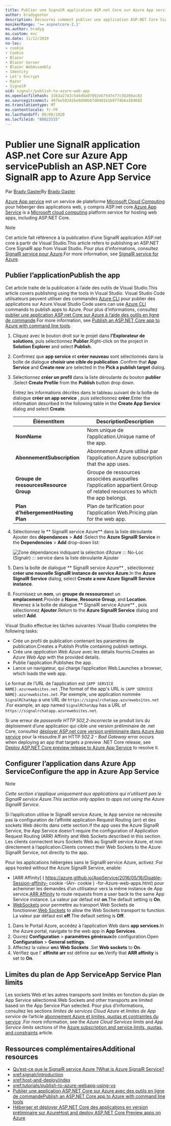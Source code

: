 ```yaml
---
title: Publier une SignalR application ASP.net Core sur Azure App service
author: bradygaster
description: Découvrez comment publier une application ASP.NET Core SignalR sur Azure App service.
monikerRange: '>= aspnetcore-2.1'
ms.author: bradyg
ms.custom: mvc
ms.date: 11/12/2019
no-loc:
- cookie
- Cookie
- Blazor
- Blazor Server
- Blazor WebAssembly
- Identity
- Let's Encrypt
- Razor
- SignalR
uid: signalr/publish-to-azure-web-app
ms.openlocfilehash: 3163a2743c544d0a07d92eb7547e77c3b200ac83
ms.sourcegitcommit: 497be502426e9d90bb7d0401b1b9f74b6a384682
ms.translationtype: MT
ms.contentlocale: fr-FR
ms.lasthandoff: 08/08/2020
ms.locfileid: "88022535"
---
```

# <a name="publish-an-aspnet-core-no-locsignalr-app-to-azure-app-service"></a><span data-ttu-id="25fbd-103">Publier une SignalR application ASP.net Core sur Azure App service</span><span class="sxs-lookup"><span data-stu-id="25fbd-103">Publish an ASP.NET Core SignalR app to Azure App Service</span></span>

<span data-ttu-id="25fbd-104">Par [Brady Gaster](https://twitter.com/bradygaster)</span><span class="sxs-lookup"><span data-stu-id="25fbd-104">By [Brady Gaster](https://twitter.com/bradygaster)</span></span>

<span data-ttu-id="25fbd-105">[Azure App service](/azure/app-service/app-service-web-overview) est un service de plateforme [Microsoft Cloud Computing](https://azure.microsoft.com/) pour héberger des applications web, y compris ASP.net core.</span><span class="sxs-lookup"><span data-stu-id="25fbd-105">[Azure App Service](/azure/app-service/app-service-web-overview) is a [Microsoft cloud computing](https://azure.microsoft.com/) platform service for hosting web apps, including ASP.NET Core.</span></span>

> [!NOTE]
> <span data-ttu-id="25fbd-106">Cet article fait référence à la publication d’une SignalR application ASP.net core à partir de Visual Studio.</span><span class="sxs-lookup"><span data-stu-id="25fbd-106">This article refers to publishing an ASP.NET Core SignalR app from Visual Studio.</span></span> <span data-ttu-id="25fbd-107">Pour plus d’informations, consultez [ SignalR service pour Azure](https://azure.microsoft.com/services/signalr-service).</span><span class="sxs-lookup"><span data-stu-id="25fbd-107">For more information, see [SignalR service for Azure](https://azure.microsoft.com/services/signalr-service).</span></span>

## <a name="publish-the-app"></a><span data-ttu-id="25fbd-108">Publier l’application</span><span class="sxs-lookup"><span data-stu-id="25fbd-108">Publish the app</span></span>

<span data-ttu-id="25fbd-109">Cet article traite de la publication à l’aide des outils de Visual Studio.</span><span class="sxs-lookup"><span data-stu-id="25fbd-109">This article covers publishing using the tools in Visual Studio.</span></span> <span data-ttu-id="25fbd-110">Visual Studio Code utilisateurs peuvent utiliser des commandes [Azure CLI](/cli/azure) pour publier des applications sur Azure.</span><span class="sxs-lookup"><span data-stu-id="25fbd-110">Visual Studio Code users can use [Azure CLI](/cli/azure) commands to publish apps to Azure.</span></span> <span data-ttu-id="25fbd-111">Pour plus d’informations, consultez [publier une application ASP.net Core sur Azure à l’aide des outils en ligne de commande](/azure/app-service/app-service-web-get-started-dotnet).</span><span class="sxs-lookup"><span data-stu-id="25fbd-111">For more information, see [Publish an ASP.NET Core app to Azure with command line tools](/azure/app-service/app-service-web-get-started-dotnet).</span></span>

1. <span data-ttu-id="25fbd-112">Cliquez avec le bouton droit sur le projet dans **l’Explorateur de solutions**, puis sélectionnez **Publier**.</span><span class="sxs-lookup"><span data-stu-id="25fbd-112">Right-click on the project in **Solution Explorer** and select **Publish**.</span></span>

1. <span data-ttu-id="25fbd-113">Confirmez que **app service** et **créer nouveau** sont sélectionnés dans la boîte de dialogue **choisir une cible de publication** .</span><span class="sxs-lookup"><span data-stu-id="25fbd-113">Confirm that **App Service** and **Create new** are selected in the **Pick a publish target** dialog.</span></span>

1. <span data-ttu-id="25fbd-114">Sélectionnez **créer un profil** dans la liste déroulante du bouton **publier** .</span><span class="sxs-lookup"><span data-stu-id="25fbd-114">Select **Create Profile** from the **Publish** button drop down.</span></span>

   <span data-ttu-id="25fbd-115">Entrez les informations décrites dans le tableau suivant de la boîte de dialogue **créer un app service** , puis sélectionnez **créer**.</span><span class="sxs-lookup"><span data-stu-id="25fbd-115">Enter the information described in the following table in the **Create App Service** dialog and select **Create**.</span></span>

   | <span data-ttu-id="25fbd-116">Élément</span><span class="sxs-lookup"><span data-stu-id="25fbd-116">Item</span></span>               | <span data-ttu-id="25fbd-117">Description</span><span class="sxs-lookup"><span data-stu-id="25fbd-117">Description</span></span> |
   | ------------------ | ----------- |
   | <span data-ttu-id="25fbd-118">**Nom**</span><span class="sxs-lookup"><span data-stu-id="25fbd-118">**Name**</span></span>           | <span data-ttu-id="25fbd-119">Nom unique de l’application.</span><span class="sxs-lookup"><span data-stu-id="25fbd-119">Unique name of the app.</span></span> |
   | <span data-ttu-id="25fbd-120">**Abonnement**</span><span class="sxs-lookup"><span data-stu-id="25fbd-120">**Subscription**</span></span>   | <span data-ttu-id="25fbd-121">Abonnement Azure utilisé par l’application.</span><span class="sxs-lookup"><span data-stu-id="25fbd-121">Azure subscription that the app uses.</span></span> |
   | <span data-ttu-id="25fbd-122">**Groupe de ressources**</span><span class="sxs-lookup"><span data-stu-id="25fbd-122">**Resource Group**</span></span> | <span data-ttu-id="25fbd-123">Groupe de ressources associées auxquelles l’application appartient.</span><span class="sxs-lookup"><span data-stu-id="25fbd-123">Group of related resources to which the app belongs.</span></span> |
   | <span data-ttu-id="25fbd-124">**Plan d’hébergement**</span><span class="sxs-lookup"><span data-stu-id="25fbd-124">**Hosting Plan**</span></span>   | <span data-ttu-id="25fbd-125">Plan de tarification pour l’application Web.</span><span class="sxs-lookup"><span data-stu-id="25fbd-125">Pricing plan for the web app.</span></span> |

1. <span data-ttu-id="25fbd-126">Sélectionnez le \*\* SignalR service Azure\*\* dans la liste déroulante Ajouter des **dépendances**  >  **Add** :</span><span class="sxs-lookup"><span data-stu-id="25fbd-126">Select the **Azure SignalR Service** in the **Dependencies** > **Add** drop-down list:</span></span>

   ![Zone dépendances indiquant la sélection d’Azure ::: No-Loc (Signalr) ::: service dans la liste déroulante Ajouter](publish-to-azure-web-app/_static/signalr-service-dependency.png)

1. <span data-ttu-id="25fbd-128">Dans la boîte de dialogue \*\* SignalR service Azure\*\* , sélectionnez **créer une nouvelle SignalR instance de service Azure**.</span><span class="sxs-lookup"><span data-stu-id="25fbd-128">In the **Azure SignalR Service** dialog, select **Create a new Azure SignalR Service instance**.</span></span>

1. <span data-ttu-id="25fbd-129">Fournissez un **nom**, un **groupe de ressources**et un **emplacement**.</span><span class="sxs-lookup"><span data-stu-id="25fbd-129">Provide a **Name**, **Resource Group**, and **Location**.</span></span> <span data-ttu-id="25fbd-130">Revenez à la boîte de dialogue \*\* SignalR service Azure\*\* , puis sélectionnez **Ajouter**.</span><span class="sxs-lookup"><span data-stu-id="25fbd-130">Return to the **Azure SignalR Service** dialog and select **Add**.</span></span>

<span data-ttu-id="25fbd-131">Visual Studio effectue les tâches suivantes :</span><span class="sxs-lookup"><span data-stu-id="25fbd-131">Visual Studio completes the following tasks:</span></span>

* <span data-ttu-id="25fbd-132">Crée un profil de publication contenant les paramètres de publication.</span><span class="sxs-lookup"><span data-stu-id="25fbd-132">Creates a Publish Profile containing publish settings.</span></span>
* <span data-ttu-id="25fbd-133">Crée une *application Web Azure* avec les détails fournis.</span><span class="sxs-lookup"><span data-stu-id="25fbd-133">Creates an *Azure Web App* with the provided details.</span></span>
* <span data-ttu-id="25fbd-134">Publie l’application.</span><span class="sxs-lookup"><span data-stu-id="25fbd-134">Publishes the app.</span></span>
* <span data-ttu-id="25fbd-135">Lance un navigateur, qui charge l’application Web.</span><span class="sxs-lookup"><span data-stu-id="25fbd-135">Launches a browser, which loads the web app.</span></span>

<span data-ttu-id="25fbd-136">Le format de l’URL de l’application est `{APP SERVICE NAME}.azurewebsites.net` .</span><span class="sxs-lookup"><span data-stu-id="25fbd-136">The format of the app's URL is `{APP SERVICE NAME}.azurewebsites.net`.</span></span> <span data-ttu-id="25fbd-137">Par exemple, une application nommée `SignalRChatApp` a une URL de `https://signalrchatapp.azurewebsites.net` .</span><span class="sxs-lookup"><span data-stu-id="25fbd-137">For example, an app named `SignalRChatApp` has a URL of `https://signalrchatapp.azurewebsites.net`.</span></span>

<span data-ttu-id="25fbd-138">Si une erreur de *passerelle HTTP 502,2-incorrecte* se produit lors du déploiement d’une application qui cible une version préliminaire de .net Core, consultez [déployer ASP.net core version préliminaire dans Azure App service](xref:host-and-deploy/azure-apps/index#deploy-aspnet-core-preview-release-to-azure-app-service) pour la résoudre.</span><span class="sxs-lookup"><span data-stu-id="25fbd-138">If an HTTP *502.2 - Bad Gateway* error occurs when deploying an app that targets a preview .NET Core release, see [Deploy ASP.NET Core preview release to Azure App Service](xref:host-and-deploy/azure-apps/index#deploy-aspnet-core-preview-release-to-azure-app-service) to resolve it.</span></span>

## <a name="configure-the-app-in-azure-app-service"></a><span data-ttu-id="25fbd-139">Configurer l’application dans Azure App Service</span><span class="sxs-lookup"><span data-stu-id="25fbd-139">Configure the app in Azure App Service</span></span>

> [!NOTE]
> <span data-ttu-id="25fbd-140">*Cette section s’applique uniquement aux applications qui n’utilisent pas le SignalR service Azure.*</span><span class="sxs-lookup"><span data-stu-id="25fbd-140">*This section only applies to apps not using the Azure SignalR Service.*</span></span>
>
> <span data-ttu-id="25fbd-141">Si l’application utilise le SignalR service Azure, le App service ne nécessite pas la configuration de l’affinité application Request Routing (arr) et des sockets Web décrits dans cette section.</span><span class="sxs-lookup"><span data-stu-id="25fbd-141">If the app uses the Azure SignalR Service, the App Service doesn't require the configuration of Application Request Routing (ARR) Affinity and Web Sockets described in this section.</span></span> <span data-ttu-id="25fbd-142">Les clients connectent leurs Sockets Web au SignalR service Azure, et non directement à l’application.</span><span class="sxs-lookup"><span data-stu-id="25fbd-142">Clients connect their Web Sockets to the Azure SignalR Service, not directly to the app.</span></span>

<span data-ttu-id="25fbd-143">Pour les applications hébergées sans le SignalR service Azure, activez :</span><span class="sxs-lookup"><span data-stu-id="25fbd-143">For apps hosted without the Azure SignalR Service, enable:</span></span>

* <span data-ttu-id="25fbd-144">[ARR Affinity] ( https://azure.github.io/AppService/2016/05/16/Disable-Session-affinity- cookie -(Arr- cookie ) -for-Azure-web-apps.html) pour acheminer les demandes d’un utilisateur vers la même instance de App service.</span><span class="sxs-lookup"><span data-stu-id="25fbd-144">[ARR Affinity](https://azure.github.io/AppService/2016/05/16/Disable-Session-affinity-cookie-(ARR-cookie)-for-Azure-web-apps.html) to route requests from a user back to the same App Service instance.</span></span> <span data-ttu-id="25fbd-145">La valeur par défaut est **on**.</span><span class="sxs-lookup"><span data-stu-id="25fbd-145">The default setting is **On**.</span></span>
* <span data-ttu-id="25fbd-146">[WebSockets](xref:fundamentals/websockets) pour permettre au transport Web Sockets de fonctionner.</span><span class="sxs-lookup"><span data-stu-id="25fbd-146">[Web Sockets](xref:fundamentals/websockets) to allow the Web Sockets transport to function.</span></span> <span data-ttu-id="25fbd-147">La valeur par défaut est **off**.</span><span class="sxs-lookup"><span data-stu-id="25fbd-147">The default setting is **Off**.</span></span>

1. <span data-ttu-id="25fbd-148">Dans le Portail Azure, accédez à l’application Web dans **app services**.</span><span class="sxs-lookup"><span data-stu-id="25fbd-148">In the Azure portal, navigate to the web app in **App Services**.</span></span>
1. <span data-ttu-id="25fbd-149">Ouvrez **Configuration**  >  **paramètres généraux**de configuration.</span><span class="sxs-lookup"><span data-stu-id="25fbd-149">Open **Configuration** > **General settings**.</span></span>
1. <span data-ttu-id="25fbd-150">Affectez la valeur **on**à **Web Sockets** .</span><span class="sxs-lookup"><span data-stu-id="25fbd-150">Set **Web sockets** to **On**.</span></span>
1. <span data-ttu-id="25fbd-151">Vérifiez que l' **affinité arr** est définie sur **on**.</span><span class="sxs-lookup"><span data-stu-id="25fbd-151">Verify that **ARR affinity** is set to **On**.</span></span>

## <a name="app-service-plan-limits"></a><span data-ttu-id="25fbd-152">Limites du plan de App Service</span><span class="sxs-lookup"><span data-stu-id="25fbd-152">App Service Plan limits</span></span>

<span data-ttu-id="25fbd-153">Les sockets Web et les autres transports sont limités en fonction du plan de App Service sélectionné.</span><span class="sxs-lookup"><span data-stu-id="25fbd-153">Web Sockets and other transports are limited based on the App Service Plan selected.</span></span> <span data-ttu-id="25fbd-154">Pour plus d’informations, consultez les sections *limites de services Cloud Azure* et *limites de App service* de l’article [abonnement Azure et limites, quotas et contraintes du service](/azure/azure-subscription-service-limits#app-service-limits) .</span><span class="sxs-lookup"><span data-stu-id="25fbd-154">For more information, see the *Azure Cloud Services limits* and *App Service limits* sections of the [Azure subscription and service limits, quotas, and constraints](/azure/azure-subscription-service-limits#app-service-limits) article.</span></span>

## <a name="additional-resources"></a><span data-ttu-id="25fbd-155">Ressources complémentaires</span><span class="sxs-lookup"><span data-stu-id="25fbd-155">Additional resources</span></span>

* [<span data-ttu-id="25fbd-156">Qu’est-ce que le SignalR service Azure ?</span><span class="sxs-lookup"><span data-stu-id="25fbd-156">What is Azure SignalR Service?</span></span>](/azure/azure-signalr/signalr-overview)
* <xref:signalr/introduction>
* <xref:host-and-deploy/index>
* <xref:tutorials/publish-to-azure-webapp-using-vs>
* [<span data-ttu-id="25fbd-157">Publier une application ASP.NET Core sur Azure avec des outils en ligne de commande</span><span class="sxs-lookup"><span data-stu-id="25fbd-157">Publish an ASP.NET Core app to Azure with command line tools</span></span>](/azure/app-service/app-service-web-get-started-dotnet)
* [<span data-ttu-id="25fbd-158">Héberger et déployer ASP.NET Core des applications en version préliminaire sur Azure</span><span class="sxs-lookup"><span data-stu-id="25fbd-158">Host and deploy ASP.NET Core Preview apps on Azure</span></span>](xref:host-and-deploy/azure-apps/index#deploy-aspnet-core-preview-release-to-azure-app-service)
